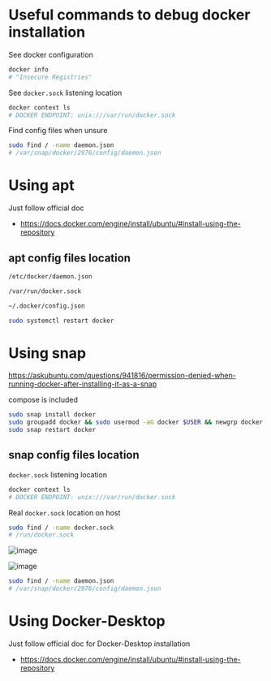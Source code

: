 # Useful commands to debug docker installation

See docker configuration
```bash
docker info
# "Insecure Registries"
```

See `docker.sock` listening location
```bash
docker context ls
# DOCKER ENDPOINT: unix:///var/run/docker.sock
```

Find config files when unsure
```bash
sudo find / -name daemon.json
# /var/snap/docker/2976/config/daemon.json
```

# Using apt

Just follow official doc
- https://docs.docker.com/engine/install/ubuntu/#install-using-the-repository

## apt config files location

```bash
/etc/docker/daemon.json
```

```bash
/var/run/docker.sock
```

```bash
~/.docker/config.json
```

```bash
sudo systemctl restart docker
```

# Using snap

https://askubuntu.com/questions/941816/permission-denied-when-running-docker-after-installing-it-as-a-snap

compose is included
```bash
sudo snap install docker
sudo groupadd docker && sudo usermod -aG docker $USER && newgrp docker
sudo snap restart docker
```

## snap config files location

`docker.sock` listening location
```bash
docker context ls
# DOCKER ENDPOINT: unix:///var/run/docker.sock
```

Real `docker.sock` location on host
```bash
sudo find / -name docker.sock
# /run/docker.sock
```

![image](https://github.com/user-attachments/assets/95c6b47f-29c2-4e48-9a94-822886da4d4b)

![image](https://github.com/user-attachments/assets/1bbbb3cb-81ec-452c-9a44-34b439afeef5)

```bash
sudo find / -name daemon.json
# /var/snap/docker/2976/config/daemon.json
```

# Using Docker-Desktop

Just follow official doc for Docker-Desktop installation
- https://docs.docker.com/engine/install/ubuntu/#install-using-the-repository
